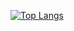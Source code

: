 [![Top Langs](https://github-readme-stats.vercel.app/api/top-langs/?username=PatrickAlexander1)](https://github.com/anuraghazra/github-readme-stats)
